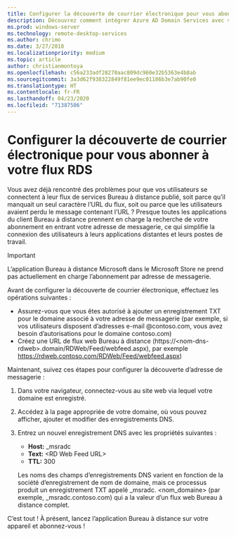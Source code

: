 ```yaml
---
title: Configurer la découverte de courrier électronique pour vous abonner à votre flux RDS
description: Découvrez comment intégrer Azure AD Domain Services avec votre déploiement des services Bureau à distance.
ms.prod: windows-server
ms.technology: remote-desktop-services
ms.author: chrimo
ms.date: 3/27/2018
ms.localizationpriority: medium
ms.topic: article
author: christianmontoya
ms.openlocfilehash: c56a233adf28270aac809dc960e32b5363e4b8ab
ms.sourcegitcommit: 3a3d62f938322849f81ee9ec01186b3e7ab90fe0
ms.translationtype: HT
ms.contentlocale: fr-FR
ms.lasthandoff: 04/23/2020
ms.locfileid: "71387506"
---
```

# <a name="set-up-email-discovery-to-subscribe-to-your-rds-feed"></a>Configurer la découverte de courrier électronique pour vous abonner à votre flux RDS

Vous avez déjà rencontré des problèmes pour que vos utilisateurs se connectent à leur flux de services Bureau à distance publié, soit parce qu’il manquait un seul caractère l’URL du flux, soit ou parce que les utilisateurs avaient perdu le message contenant l’URL ? Presque toutes les applications du client Bureau à distance prennent en charge la recherche de votre abonnement en entrant votre adresse de messagerie, ce qui simplifie la connexion des utilisateurs à leurs applications distantes et leurs postes de travail.

>[!IMPORTANT]
>L’application Bureau à distance Microsoft dans le Microsoft Store ne prend pas actuellement en charge l’abonnement par adresse de messagerie.

Avant de configurer la découverte de courrier électronique, effectuez les opérations suivantes :

- Assurez-vous que vous êtes autorisé à ajouter un enregistrement TXT pour le domaine associé à votre adresse de messagerie (par exemple, si vos utilisateurs disposent d’adresses e-mail @contoso.com, vous avez besoin d’autorisations pour le domaine contoso.com)
- Créez une URL de flux web Bureau à distance (https://\<nom-dns-rdweb\>.domain/RDWeb/Feed/webfeed.aspx), par exemple https://rdweb.contoso.com/RDWeb/Feed/webfeed.aspx)

Maintenant, suivez ces étapes pour configurer la découverte d’adresse de messagerie :

1. Dans votre navigateur, connectez-vous au site web via lequel votre domaine est enregistré.
2. Accédez à la page appropriée de votre domaine, où vous pouvez afficher, ajouter et modifier des enregistrements DNS.
3. Entrez un nouvel enregistrement DNS avec les propriétés suivantes :
   - **Host:** _msradc
   - **Text:** \<RD Web Feed URL\>
   - **TTL:** 300

   Les noms des champs d’enregistrements DNS varient en fonction de la société d’enregistrement de nom de domaine, mais ce processus produit un enregistrement TXT appelé _msradc. \<nom_domaine\> (par exemple, _msradc.contoso.com) qui a la valeur d’un flux web Bureau à distance complet.

C’est tout ! À présent, lancez l’application Bureau à distance sur votre appareil et abonnez-vous !